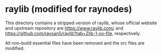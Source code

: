# raylib (modified for raynodes)

This directory contains a stripped version of raylib, whose official website and
upstream repository are https://www.raylib.com/ and https://github.com/raysan5/raylib?tab=Zlib-1-ov-file,
respectively.

All non-build essential files have been removed and the src files are modified.